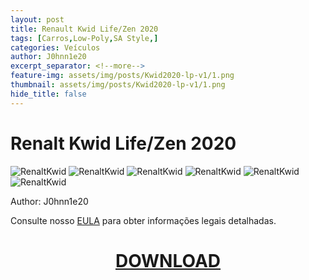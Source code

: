 ```yaml
---
layout: post
title: Renault Kwid Life/Zen 2020 
tags: [Carros,Low-Poly,SA Style,]
categories: Veículos
author: J0hnn1e20
excerpt_separator: <!--more-->
feature-img: assets/img/posts/Kwid2020-lp-v1/1.png
thumbnail: assets/img/posts/Kwid2020-lp-v1/1.png
hide_title: false
---
```


# Renalt Kwid Life/Zen 2020

![RenaltKwid](/page/assets/img/posts/Kwid2020-lp-v1/1.png)
![RenaltKwid](/page/assets/img/posts/Kwid2020-lp-v1/2.png)
![RenaltKwid](/page/assets/img/posts/Kwid2020-lp-v1/3.png)
![RenaltKwid](/page/assets/img/posts/Kwid2020-lp-v1/4.png)
![RenaltKwid](/page/assets/img/posts/Kwid2020-lp-v1/5.png)
![RenaltKwid](/page/assets/img/posts/Kwid2020-lp-v1/6.png)

Author: J0hnn1e20

Consulte nosso [EULA](https://j0hnn1e20.github.io/page/EULA.html) para obter informações legais detalhadas.

<h1 style="text-align: center; color: white;">
    <a href="/page/assets/files/Kwid2020-Civil.zip" download>DOWNLOAD</a>
<h1>
